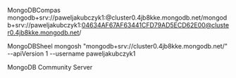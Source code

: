 MongoDBCompas
mongodb+srv://paweljakubczyk1:<password>@cluster0.4jb8kke.mongodb.net/mongodb+srv://paweljakubczyk1:04634AF67AF63441CFD79AD5ECD62E00@cluster0.4jb8kke.mongodb.net/

MongoDBSheel
mongosh "mongodb+srv://cluster0.4jb8kke.mongodb.net/" --apiVersion 1 --username paweljakubczyk1

MongoDB Community Server

